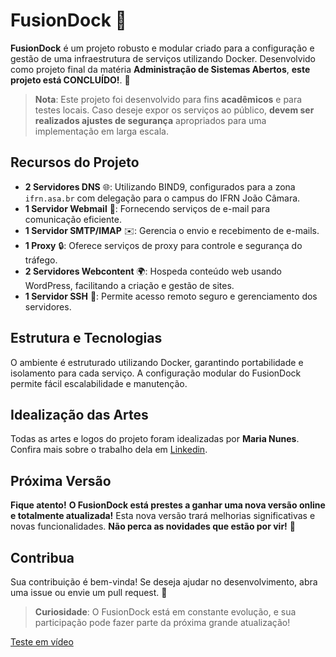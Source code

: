 # FusionDock 🚀

**FusionDock** é um projeto robusto e modular criado para a configuração e gestão de uma infraestrutura de serviços utilizando Docker. Desenvolvido como projeto final da matéria **Administração de Sistemas Abertos**, **este projeto está CONCLUÍDO!**. 🔧

> **Nota**: Este projeto foi desenvolvido para fins **acadêmicos** e para testes locais. Caso deseje expor os serviços ao público, **devem ser realizados ajustes de segurança** apropriados para uma implementação em larga escala.

## Recursos do Projeto

- **2 Servidores DNS** 🌐: Utilizando BIND9, configurados para a zona `ifrn.asa.br` com delegação para o campus do IFRN João Câmara.
- **1 Servidor Webmail** 📧: Fornecendo serviços de e-mail para comunicação eficiente.
- **1 Servidor SMTP/IMAP** ✉️: Gerencia o envio e recebimento de e-mails.
- **1 Proxy** 🔒: Oferece serviços de proxy para controle e segurança do tráfego.
- **2 Servidores Webcontent** 🌍: Hospeda conteúdo web usando WordPress, facilitando a criação e gestão de sites.
- **1 Servidor SSH** 🔑: Permite acesso remoto seguro e gerenciamento dos servidores.

## Estrutura e Tecnologias

O ambiente é estruturado utilizando Docker, garantindo portabilidade e isolamento para cada serviço. A configuração modular do FusionDock permite fácil escalabilidade e manutenção.

## Idealização das Artes

Todas as artes e logos do projeto foram idealizadas por **Maria Nunes**. Confira mais sobre o trabalho dela em [Linkedin](https://www.linkedin.com/in/marianunes128/).

## Próxima Versão

**Fique atento!** **O FusionDock está prestes a ganhar uma nova versão online e totalmente atualizada!** Esta nova versão trará melhorias significativas e novas funcionalidades. **Não perca as novidades que estão por vir!** 🚀

## Contribua

Sua contribuição é bem-vinda! Se deseja ajudar no desenvolvimento, abra uma issue ou envie um pull request. 🤝

> **Curiosidade**: O FusionDock está em constante evolução, e sua participação pode fazer parte da próxima grande atualização!

[Teste em vídeo](https://drive.google.com/file/d/1AnN1FYaahqB4-w4wA4vZYLn1zPfzzN9Y/view?usp=sharing)